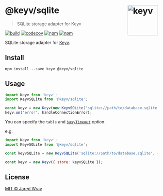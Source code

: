 # @keyv/sqlite [<img width="100" align="right" src="https://jaredwray.com/images/keyv-symbol.svg" alt="keyv">](https://github.com/jaredwra/keyv)

> SQLite storage adapter for Keyv

[![build](https://github.com/jaredwray/keyv/actions/workflows/tests.yaml/badge.svg)](https://github.com/jaredwray/keyv/actions/workflows/tests.yaml)
[![codecov](https://codecov.io/gh/jaredwray/keyv/branch/main/graph/badge.svg?token=bRzR3RyOXZ)](https://codecov.io/gh/jaredwray/keyv)
[![npm](https://img.shields.io/npm/v/@keyv/sqlite.svg)](https://www.npmjs.com/package/@keyv/sqlite)
[![npm](https://img.shields.io/npm/dm/@keyv/sqlite)](https://npmjs.com/package/@keyv/sqlite)

SQLite storage adapter for [Keyv](https://github.com/lukechilds/keyv).

## Install

```shell
npm install --save keyv @keyv/sqlite
```

## Usage

```js
import Keyv from 'keyv';
import KeyvSQLite from '@keyv/sqlite';

const keyv = new Keyv(new KeyvSQLite('sqlite://path/to/database.sqlite'));
keyv.on('error', handleConnectionError);
```

You can specify the `table` and [`busyTimeout`](https://sqlite.org/c3ref/busy_timeout.html) option.

e.g:

```js
import Keyv from 'keyv';
import KeyvSQLite from '@keyv/sqlite';

const keyvSQLite = new KeyvSQLite('sqlite://path/to/database.sqlite', { table: 'cache', busyTimeout: 10000 });

const keyv = new Keyv({ store: keyvSQLite });
```

## License

[MIT © Jared Wray](LICENSE)
